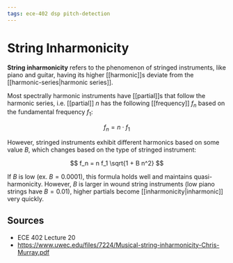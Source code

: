 ```yaml
---
tags: ece-402 dsp pitch-detection
---
```


# String Inharmonicity

**String inharmonicity** refers to the phenomenon of stringed instruments, like piano and guitar, having its higher [[harmonic]]s deviate from the [[harmonic-series|harmonic series]].

Most spectrally harmonic instruments have [[partial]]s that follow the harmonic series, i.e. [[partial]] $n$ has the following [[frequency]] $f_n$ based on the fundamental frequency $f_1$:

$$
f_n = n \cdot f_1
$$

However, stringed instruments exhibit different harmonics based on some value $B$, which changes based on the type of stringed instrument:

$$
f_n = n f_1 \sqrt{1 + B n^2}
$$

If $B$ is low (ex. $B=0.0001$), this formula holds well and maintains quasi-harmonicity. However, $B$ is larger in wound string instruments (low piano strings have $B=0.01$), higher partials become [[inharmonicity|inharmonic]] very quickly.

## Sources

- ECE 402 Lecture 20
- <https://www.uwec.edu/files/7224/Musical-string-inharmonicity-Chris-Murray.pdf>
